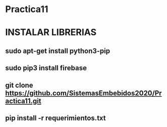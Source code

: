 # Practica11

# INSTALAR LIBRERIAS
## sudo apt-get install python3-pip
## sudo pip3 install firebase

## git clone https://github.com/SistemasEmbebidos2020/Practica11.git
## pip install -r requerimientos.txt
